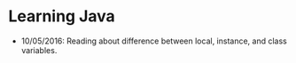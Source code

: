 # Learning Java

- 10/05/2016: Reading about difference between local, instance, and class variables. 
